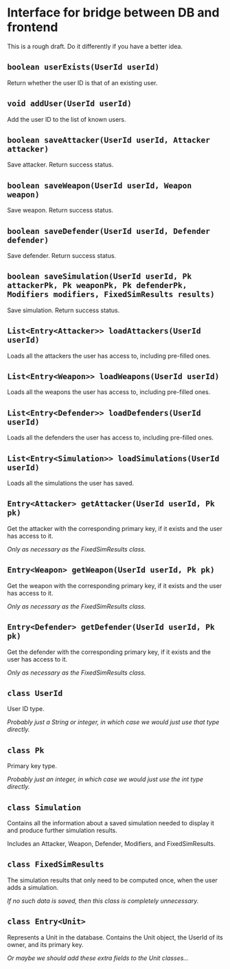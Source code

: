 # Interface for bridge between DB and frontend

This is a rough draft.
Do it differently if you have a better idea.


## `boolean userExists(UserId userId)`

Return whether the user ID is that of an existing user.

## `void addUser(UserId userId)`

Add the user ID to the list of known users.

## `boolean saveAttacker(UserId userId, Attacker attacker)`

Save attacker.
Return success status.

## `boolean saveWeapon(UserId userId, Weapon weapon)`

Save weapon.
Return success status.

## `boolean saveDefender(UserId userId, Defender defender)`

Save defender.
Return success status.

## `boolean saveSimulation(UserId userId, Pk attackerPk, Pk weaponPk, Pk defenderPk, Modifiers modifiers, FixedSimResults results)`

Save simulation.
Return success status.

## `List<Entry<Attacker>> loadAttackers(UserId userId)`

Loads all the attackers the user has access to, including pre-filled
ones.

## `List<Entry<Weapon>> loadWeapons(UserId userId)`

Loads all the weapons the user has access to, including pre-filled ones.

## `List<Entry<Defender>> loadDefenders(UserId userId)`

Loads all the defenders the user has access to, including pre-filled
ones.

## `List<Entry<Simulation>> loadSimulations(UserId userId)`

Loads all the simulations the user has saved.

## `Entry<Attacker> getAttacker(UserId userId, Pk pk)`

Get the attacker with the corresponding primary key, if it exists and
the user has access to it.

*Only as necessary as the FixedSimResults class.*

## `Entry<Weapon> getWeapon(UserId userId, Pk pk)`

Get the weapon with the corresponding primary key, if it exists and
the user has access to it.

*Only as necessary as the FixedSimResults class.*

## `Entry<Defender> getDefender(UserId userId, Pk pk)`

Get the defender with the corresponding primary key, if it exists and
the user has access to it.

*Only as necessary as the FixedSimResults class.*

## `class UserId`

User ID type.

*Probably just a String or integer, in which case we would just use that
type directly.*

## `class Pk`

Primary key type.

*Probably just an integer, in which case we would just use the int type
directly.*

## `class Simulation`

Contains all the information about a saved simulation needed to display
it and produce further simulation results.

Includes an Attacker, Weapon, Defender, Modifiers, and FixedSimResults.

## `class FixedSimResults`

The simulation results that only need to be computed once, when the user
adds a simulation.

*If no such data is saved, then this class is completely unnecessary.*

## `class Entry<Unit>`

Represents a Unit in the database.
Contains the Unit object, the UserId of its owner, and its primary key.

*Or maybe we should add these extra fields to the Unit classes...*
